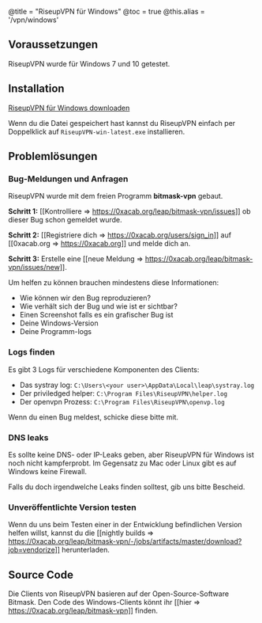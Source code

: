 @title = "RiseupVPN für Windows"
@toc = true
@this.alias = '/vpn/windows'

## Voraussetzungen

RiseupVPN wurde für Windows 7 und 10 getestet.

## Installation

<a class="btn btn-default btn-lg" href="https://downloads.leap.se/RiseupVPN/windows/RiseupVPN-win-latest.exe"><i class="fa fa-download"></i> RiseupVPN für Windows downloaden</a>

Wenn du die Datei gespeichert hast kannst du RiseupVPN einfach per Doppelklick auf <code>RiseupVPN-win-latest.exe</code> installieren.

## Problemlösungen

### Bug-Meldungen und Anfragen

RiseupVPN wurde mit dem freien Programm <b>bitmask-vpn</b> gebaut.

**Schritt 1:** [[Kontrolliere => https://0xacab.org/leap/bitmask-vpn/issues]] ob dieser Bug schon gemeldet wurde.

**Schritt 2:** [[Registriere dich => https://0xacab.org/users/sign_in]] auf [[0xacab.org => https://0xacab.org]] und melde dich an.

**Schritt 3:** Erstelle eine [[neue Meldung => https://0xacab.org/leap/bitmask-vpn/issues/new]].

Um helfen zu können brauchen mindestens diese Informationen:

* Wie können wir den Bug reproduzieren?
* Wie verhält sich der Bug und wie ist er sichtbar?
* Einen Screenshot falls es ein grafischer Bug ist
* Deine Windows-Version
* Deine Programm-logs

### Logs finden

Es gibt 3 Logs für verschiedene Komponenten des Clients:

* Das systray log: `C:\Users\<your user>\AppData\Local\leap\systray.log`
* Der priviledged helper: `C:\Program Files\RiseupVPN\helper.log`
* Der openvpn Prozess: `C:\Program Files\RiseupVPN\openvp.log`

Wenn du einen Bug meldest, schicke diese bitte mit.

### DNS leaks

Es sollte keine DNS- oder IP-Leaks geben, aber RiseupVPN für Windows ist noch nicht kampferprobt. Im Gegensatz zu Mac oder Linux gibt es auf Windows keine Firewall.

Falls du doch irgendwelche Leaks finden solltest, gib uns bitte Bescheid.

### Unveröffentlichte Version testen

Wenn du uns beim Testen einer in der Entwicklung befindlichen Version helfen willst, kannst du die [[nightly builds => https://0xacab.org/leap/bitmask-vpn/-/jobs/artifacts/master/download?job=vendorize]] herunterladen.

## Source Code
Die Clients von RiseupVPN basieren auf der Open-Source-Software Bitmask. Den Code des Windows-Clients könnt ihr [[hier => https://0xacab.org/leap/bitmask-vpn]] finden.
